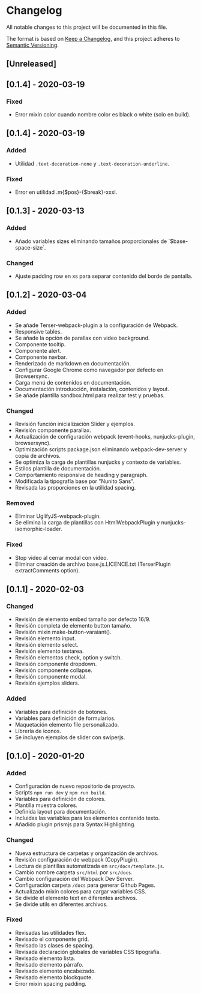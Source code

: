 # Changelog
All notable changes to this project will be documented in this file.

The format is based on [Keep a Changelog](https://keepachangelog.com/en/1.0.0/),
and this project adheres to [Semantic Versioning](https://semver.org/spec/v2.0.0.html).

## [Unreleased]




## [0.1.4] - 2020-03-19

### Fixed
- Error mixin color cuando nombre color es black o white (solo en build).


## [0.1.4] - 2020-03-19

### Added
- Utilidad `.text-decoration-none` y `.text-decoration-underline`.

### Fixed
- Error en utilidad .m{$pos}-{$break}-xxxl.


## [0.1.3] - 2020-03-13

### Added
- Añado variables sizes eliminando tamaños proporcionales de ´$base-space-size´.

### Changed
- Ajuste padding row en xs para separar contenido del borde de pantalla.


## [0.1.2] - 2020-03-04

### Added
- Se añade Terser-webpack-plugin a la configuración de Webpack.
- Responsive tables.
- Se añade la opción de parallax con video background.
- Componente tooltip.
- Componente alert.
- Componente navbar.
- Renderizado de markdown en documentación.
- Configurar Google Chrome como navegador por defecto en Browsersync.
- Carga menú de contenidos en documentación.
- Documentación introducción, instalación, contenidos y layout.
- Se añade plantilla sandbox.html para realizar test y pruebas.

### Changed
- Revisión función inicialización Slider y ejemplos.
- Revisión componente parallax.
- Actualización de configuración webpack (event-hooks, nunjucks-plugin, browsersync).
- Optimización scripts package.json eliminando webpack-dev-server y copia de archivos.
- Se optimiza la carga de plantillas nunjucks y contexto de variables.
- Estilos plantilla de documentación.
- Comportamiento responsive de heading y paragraph.
- Modificada la tipografía base por "Nunito Sans".
- Revisada las proporciones en la utilidad spacing.

### Removed
- Eliminar UglifyJS-webpack-plugin.
- Se elimina la carga de plantillas con HtmlWebpackPlugin y nunjucks-isomorphic-loader.

### Fixed
- Stop video al cerrar modal con video.
- Eliminar creación de archivo base.js.LICENCE.txt (TerserPlugin extractComments option).


## [0.1.1] - 2020-02-03

### Changed
- Revisión de elemento embed tamaño por defecto 16/9.
- Revisión completa de elemento button tamaño.
- Revisión mixin make-button-varaiant().
- Revisión elemento input.
- Revisión elemento select.
- Revisión elemento textarea.
- Revisión elementos check, option y switch.
- Revisión componente dropdown.
- Revisión componente collapse.
- Revisión componente modal.
- Revisión ejemplos sliders.

### Added
- Variables para definición de botones.
- Variables para definición de formularios.
- Maquetación elemento file personalizado.
- Librería de iconos.
- Se incluyen ejemplos de slider con swiperjs.


## [0.1.0] - 2020-01-20

### Added
- Configuración de nuevo repositorio de proyecto.
- Scripts `npm run dev` y `npm run build`.
- Variables para definición de colores.
- Plantilla muestra colores.
- Definida layout para documentación.
- Incluidas las variables para los elementos contenido texto.
- Añadido plugin prismjs para Syntax Highlighting.


### Changed
- Nueva estructura de carpetas y organización de archivos.
- Revisión configuración de webpack (CopyPlugin).
- Lectura de plantillas automatizada en `src/docs/template.js`.
- Cambio nombre carpeta `src/html` por `src/docs`.
- Cambio configuración del Webpack Dev Server.
- Configuración carpeta `/docs` para generar Github Pages.
- Actualizado mixin colores para cargar variables CSS.
- Se divide el elemento text en diferentes archivos.
- Se divide utils en diferentes archivos.

### Fixed
- Revisadas las utilidades flex.
- Revisado el componente grid.
- Revisado las clases de spacing.
- Revisada declaración globales de variables CSS tipografía.
- Revisado elemento lista.
- Revisado elemento párrafo.
- Revisado elemento encabezado.
- Revisado elemento blockquote.
- Error mixin spacing padding.
